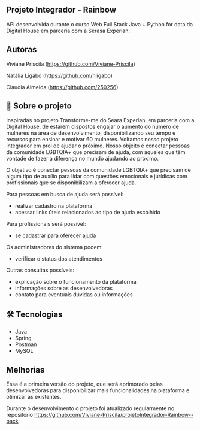 
## Projeto Integrador - Rainbow

API desenvolvida durante o curso Web Full Stack Java + Python for data da Digital House em parceria com a Serasa Experian.


## Autoras

Viviane Priscila (https://github.com/Viviane-Priscila)

Natália Ligabô  (https://github.com/nligabo)

Claudia Almeida  (https://github.com/250256)

## 🚀 Sobre o projeto
Inspiradas no projeto Transforme-me do Seara Experian, em parceria com a Digital House, de estarem dispostos engajar o aumento do número de mulheres na área de desenvolvimento, disponibilizando seu tempo e recursos para ensinar e motivar 60 mulheres. Voltamos nosso projeto integrador em prol de ajudar o próximo. Nosso objeito é conectar pessoas da comunidade LGBTQIA+ que precisam de ajuda, com aqueles que têm vontade de fazer a diferença no mundo ajudando ao próximo.

O objetivo é conectar pessoas da comunidade LGBTQIA+ que precisam de algum tipo de auxílio para lidar com questões emocionais e jurídicas com profissionais que se disponibilizam a oferecer ajuda.

Para pessoas em busca de ajuda será possível:

- realizar cadastro na plataforma
- acessar links úteis relacionados ao tipo de ajuda escolhido

Para profissionais será possível:

- se cadastrar para oferecer ajuda

Os administradores do sistema podem:

- verificar o status dos atendimentos

Outras consultas possíveis:

- explicação sobre o funcionamento da plataforma
- informações sobre as desenvolvedoras
- contato para eventuais dúvidas ou informações



## 🛠 Tecnologias

- Java
- Spring
- Postman
- MySQL 

## Melhorias

Essa é a primeira versão do projeto, que será aprimorado pelas desenvolvedoras para disponibilizar mais funcionalidades na plataforma e otimizar as existentes.

Durante o desenvolvimento o projeto foi atualizado regularmente no repositório https://github.com/Viviane-Priscila/projetoIntegrador-Rainbow--back

